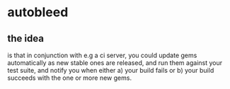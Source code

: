 # autobleed

## the idea

is that in conjunction with e.g a ci server, you could update gems
automatically as new stable ones are released, and run them against
your test suite, and notify you when either a) your build fails or
b) your build succeeds with the one or more new gems.
